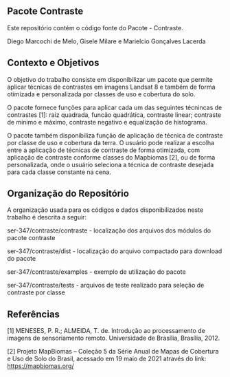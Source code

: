 ## Pacote Contraste

Este repositório contém o código fonte do Pacote - Contraste.

 Diego Marcochi de Melo, Gisele Milare e Marielcio Gonçalves Lacerda

## Contexto e Objetivos

O objetivo do trabalho consiste em disponibilizar um pacote que permite aplicar técnicas de contrastes em imagens Landsat 8 e também de forma otimizada e personalizada por classes de uso e cobertura do solo. 

O pacote fornece funções para aplicar cada um das seguintes técnincas de contrastes [1]: raiz quadrada, funcão quadrática, contraste linear; contraste de mínimo e máximo, contraste negativo e equalização de histograma.

O pacote também disponibiliza função de aplicação de técnica de contraste por classe de uso e cobertura da terra. O usuário pode realizar a escolha entre a aplicação de técnicas de contraste de forma otimizada, com aplicação de contraste conforme classes do Mapbiomas [2], ou de forma personalizada, onde o usuário seleciona a técnica de contraste desejada para cada classe constante na cena.

## Organização do Repositório

A organização usada para os códigos e dados disponibilizados neste trabalho é descrita a seguir:


ser-347/contraste/contraste - localização dos arquivos dos módulos do pacote contraste

ser-347/contraste/dist - localização do arquivo compactado para download do pacote

ser-347/contraste/examples - exemplo de utilização do pacote

ser-347/contraste/tests - arquivos de teste realizado para seleção de contraste por classe


## Referências
[1] MENESES, P. R.; ALMEIDA, T. de. Introdução ao processamento de imagens de sensoriamento remoto. Universidade de Brasília, Brasília, 2012.

[2] Projeto MapBiomas – Coleção 5 da Série Anual de Mapas de Cobertura e Uso de Solo do Brasil, acessado em 19 maio de 2021 através do link: https://mapbiomas.org/
